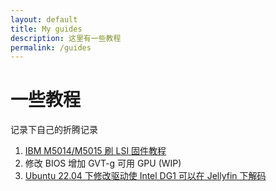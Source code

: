 ```yaml
---
layout: default
title: My guides
description: 这里有一些教程
permalink: /guides
---
```


# 一些教程
记录下自己的折腾记录
1. [IBM M5014/M5015 刷 LSI 固件教程](./guides/m5014-xflash)
2. 修改 BIOS 增加 GVT-g 可用 GPU (WIP)
3. [Ubuntu 22.04 下修改驱动使 Intel DG1 可以在 Jellyfin 下解码](./guides/ubuntu-dg1-jellyfin)
